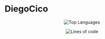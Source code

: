 # DiegoCico

<div align="center">
  
![Top Languages](https://github-readme-stats.vercel.app/api/top-langs?username=diegocico&theme=material-palenight&hide_border=true&layout=compact&langs_count=10&card_width=333)

![Lines of code](https://img.shields.io/tokei/lines/github/DiegoCico/DYA)


  
</div>
